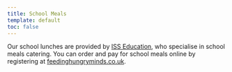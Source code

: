 ```yaml
---
title: School Meals
template: default
toc: false
---
```


Our school lunches are provided by [ISS Education](https://www.uk.issworld.com/), who specialise in school meals catering. You can order and pay for school meals online by registering at [feedinghungryminds.co.uk](https://feedinghungryminds.co.uk).

